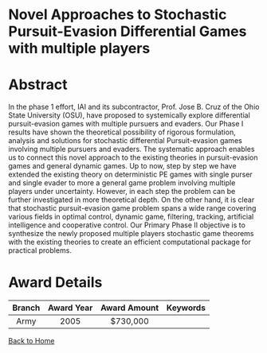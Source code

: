 
Novel Approaches to Stochastic Pursuit-Evasion Differential Games with multiple players
=======================================================================================

# Abstract


In the phase 1 effort, IAI and its subcontractor, Prof. Jose B. Cruz of the Ohio State University (OSU), have proposed to systemically explore differential pursuit-evasion games with multiple pursuers and evaders. Our Phase I results have shown the theoretical possibility of rigorous formulation, analysis and solutions for stochastic differential Pursuit-evasion games involving multiple pursuers and evaders. The systematic approach enables us to connect this novel approach to the existing theories in pursuit-evasion games and general dynamic games. Up to now, step by step we have extended the existing theory on deterministic PE games with single purser and single evader to more a general game problem involving multiple players under uncertainty. However, in each step the problem can be further investigated in more theoretical depth. On the other hand, it is clear that stochastic pursuit-evasion game problem spans a wide range covering various fields in optimal control, dynamic game, filtering, tracking, artificial intelligence and cooperative control.  Our Primary Phase II objective is to synthesize the newly proposed multiple players stochastic game theorems with the existing theories to create an efficient computational package for practical problems.  

# Award Details

|Branch|Award Year|Award Amount|Keywords|
| :---: | :---: | :---: | :---: |
|Army|2005|$730,000||
  
  


[Back to Home](https://github.com/chrischow/dod_sbir_awards/CC/#964)